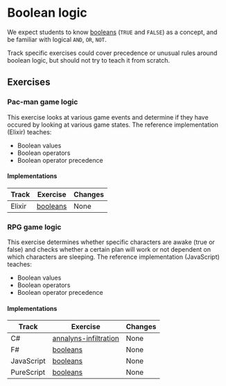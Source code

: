 # Boolean logic

We expect students to know [booleans](../types/boolean.md) (`TRUE` and `FALSE`) as a concept, and be familiar with logical `AND`, `OR`, `NOT`.

Track specific exercises could cover precedence or unusual rules around boolean logic, but should not try to teach it from scratch.

## Exercises

### Pac-man game logic

This exercise looks at various game events and determine if they have occured by looking at various game states. The reference implementation (Elixir) teaches:

- Boolean values
- Boolean operators
- Boolean operator precedence

#### Implementations

| Track  | Exercise                          | Changes |
| ------ | --------------------------------- | ------- |
| Elixir | [booleans][implementation-elixir] | None    |

### RPG game logic

This exercise determines whether specific characters are awake (true or false) and checks whether a certain plan will work or not dependent on which characters are sleeping. The reference implementation (JavaScript) teaches:

- Boolean values
- Boolean operators
- Boolean operator precedence

#### Implementations

| Track      | Exercise                                       | Changes |
| ---------- | ---------------------------------------------- | ------- |
| C#         | [annalyns-infiltration][implementation-csharp] | None    |
| F#         | [booleans][implementation-fsharp]              | None    |
| JavaScript | [booleans][implementation-javascript]          | None    |
| PureScript | [booleans][implementation-purescript]          | None    |

[implementation-elixir]: ../../languages/elixir/exercises/concept/pacman-rules/.docs/introduction.md
[implementation-csharp]: ../../languages/csharp/exercises/concept/annalyns-infiltration/.docs/introduction.md
[implementation-fsharp]: ../../languages/fsharp/exercises/concept/booleans/.docs/introduction.md
[implementation-javascript]: ../../languages/javascript/exercises/concept/booleans/.docs/introduction.md
[implementation-purescript]: ../../languages/purescript/exercises/concept/booleans/.docs/introduction.md
